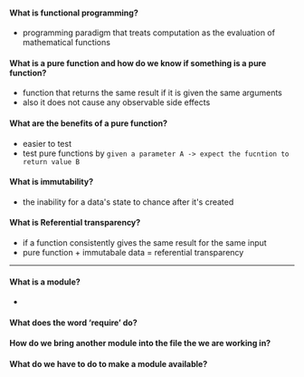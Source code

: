#### What is functional programming?
- programming paradigm that treats computation as the evaluation of mathematical functions 
#### What is a pure function and how do we know if something is a pure function?
- function that returns the same result if it is given the same arguments
- also it does not cause any observable side effects
#### What are the benefits of a pure function?
- easier to test
- test pure functions by `given a parameter A -> expect the fucntion to return value B`
#### What is immutability?
- the inability for a data's state to chance after it's created
#### What is Referential transparency?
- if a function consistently gives the same result for the same input
- pure function + immutabale data = referential transparency

---

#### What is a module?
- 
#### What does the word ‘require’ do?
#### How do we bring another module into the file the we are working in?
#### What do we have to do to make a module available?
